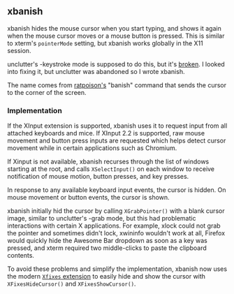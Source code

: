 ## xbanish

xbanish hides the mouse cursor when you start typing, and shows it again when
the mouse cursor moves or a mouse button is pressed.
This is similar to xterm's `pointerMode` setting, but xbanish works globally in
the X11 session.

unclutter's -keystroke mode is supposed to do this, but it's
[broken](https://bugs.launchpad.net/ubuntu/+source/unclutter/+bug/54148).
I looked into fixing it, but unclutter was abandoned so I wrote xbanish.

The name comes from
[ratpoison's](https://www.nongnu.org/ratpoison/)
"banish" command that sends the cursor to the corner of the screen.

### Implementation

If the XInput extension is supported, xbanish uses it to request input from all
attached keyboards and mice.
If XInput 2.2 is supported, raw mouse movement and button press inputs are
requested which helps detect cursor movement while in certain applications such
as Chromium.

If Xinput is not available, xbanish recurses through the list of windows
starting at the root, and calls `XSelectInput()` on each window to receive
notification of mouse motion, button presses, and key presses.

In response to any available keyboard input events, the cursor is hidden.
On mouse movement or button events, the cursor is shown.

xbanish initially hid the cursor by calling `XGrabPointer()` with a blank
cursor image, similar to unclutter's -grab mode, but this had problematic
interactions with certain X applications.
For example, xlock could not grab the pointer and sometimes didn't lock,
xwininfo wouldn't work at all, Firefox would quickly hide the Awesome Bar
dropdown as soon as a key was pressed, and xterm required two middle-clicks to
paste the clipboard contents.

To avoid these problems and simplify the implementation, xbanish now uses the
modern
[`Xfixes` extension](http://cgit.freedesktop.org/xorg/proto/fixesproto/plain/fixesproto.txt)
to easily hide and show the cursor with `XFixesHideCursor()` and
`XFixesShowCursor()`.
